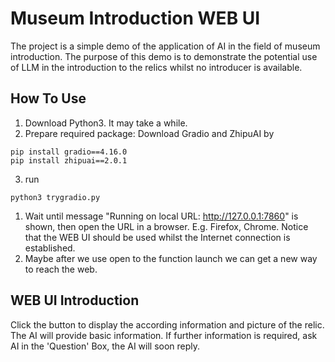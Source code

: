 # Museum Introduction WEB UI
The project is a simple demo of the application of AI in the field of museum introduction. The purpose of this demo is to demonstrate the potential use of LLM in the introduction to the relics whilst no introducer is available.
## How To Use
1. Download Python3. It may take a while.
2. Prepare required package: Download Gradio and ZhipuAI by
```shell
pip install gradio==4.16.0
pip install zhipuai==2.0.1
```
3. run 
```shell
python3 trygradio.py
```
1. Wait until message "Running on local URL:  http://127.0.0.1:7860" is shown, then open the URL in a browser. E.g. Firefox, Chrome. Notice that the WEB UI should be used whilst the Internet connection is established.
2. Maybe after we use open to the function launch we can get a new way to reach the web.
## WEB UI Introduction
Click the button to display the according information and picture of the relic. The AI will provide basic information. If further information is required, ask AI in the 'Question' Box, the AI will soon reply.
